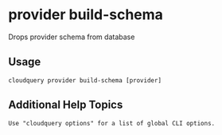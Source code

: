 # provider build-schema

Drops provider schema from database

## Usage

```
cloudquery provider build-schema [provider]
```

## Additional Help Topics

```
Use "cloudquery options" for a list of global CLI options.
```
